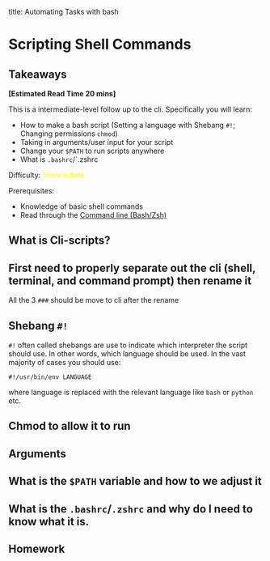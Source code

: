
title: Automating Tasks with bash

# Scripting Shell Commands

## Takeaways

**[Estimated Read Time 20 mins]**

This is a intermediate-level follow up to the cli. Specifically you will learn:
- How to make a bash script (Setting a language with Shebang `#!`; Changing permissions `chmod`)
- Taking in arguments/user input for your script
- Change your `$PATH` to run scripts anywhere
- What is `.bashrc`/`.zshrc

Difficulty: <span style="color:yellow">Intermediate</span>

Prerequisites:
- Knowledge of basic shell commands 
- Read through the [Command line (Bash/Zsh)](cli.md)


## What is Cli-scripts?

## First need to properly separate out the cli (shell, terminal, and command prompt) then rename it
All the 3 `###` should be move to cli after the rename

## Shebang `#!`

`#!` often called shebangs are use to indicate which interpreter the script should use. In other words, which language should be used. In the vast majority of cases you should use:

```
#!/usr/bin/env LANGUAGE
```

where language is replaced with the relevant language like `bash` or `python` etc. 

## Chmod to allow it to run

## Arguments

## What is the `$PATH` variable and how to we adjust it

## What is the `.bashrc`/`.zshrc` and why do I need to know what it is.


## Homework



